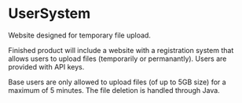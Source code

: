 # UserSystem
Website designed for temporary file upload. 

Finished product will include a website with a registration system that allows users to upload files (temporarily or permanantly).
Users are provided with API keys.

Base users are only allowed to upload files (of up to 5GB size) for a maximum of 5 minutes. The file deletion is handled through Java.
